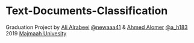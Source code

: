 
# Text-Documents-Classification

Graduation Project by [Ali Alrabeei](https://github.com/newaaa41/) [@newaaa41](https://twitter.com/newaaa41"twitter") & [Ahmed Alomer](https://github.com/a_h183) [@a_h183](https://twitter.com/a_h183"twitter") 2019 [Majmaah Univesity](https://www.mu.edu.sa/)

